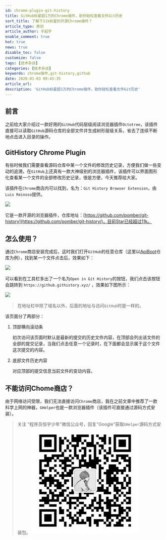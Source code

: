```yaml
---
id: chrome-plugin-git-history
title: GitHub标星超1万的Chrome插件，助你轻松查看文件Git历史
sort_title: 了解下11k标星的开源Chrome插件？
article_type: 原创
article_author: 于起宇
enable_comment: true
hot: true
news: true
disable_toc: false
customize: false
tags: [技术杂谈]
categories: [技术杂谈]
keywords: chrome插件,git-history,github
date: 2020-01-03 09:43:35
article_url:
description: 'GitHub标星超1万的Chrome插件，助你轻松查看文件Git历史'
---
```


## 前言

之前给大家介绍过一款好用的`GitHub`代码层级阅读浏览器插件`Octotree`，该插件直接可以读取`GitHub`源码仓库的全部文件并生成树形层级关系，省去了连续不断地点击进入目录的操作。

## GitHistory Chrome Plugin

有些时候我们需要查看源码仓库中某一个文件的修改历史记录，方便我们做一些变动的追溯，在`GitHub`上还真有一款大神级别的浏览器插件，该插件可以界面图形化查看某一个文件的全部修改历史记录，很是方便，今天推荐给大家。

该插件在`Chrome`商店内可以找到，名为：`Git History Browser Extension`，由`Luis Reinoso`提供。

![](https://blog.minbox.org/images/post/chrome-plugin-git-history-1.png)

它是一款开源的浏览器插件，仓库地址：[https://github.com/pomber/git-history](https://github.com/pomber/git-history/)，目前Star已经超过11k。

## 怎么使用？

通过`Chrome`商店安装完成后，这时我们打开`GitHub`的任意仓库（这里以[ApiBoot](https://github.com/minbox-projects/api-boot)仓库为例），找到某一个文件点击后，效果如下：

![](https://blog.minbox.org/images/post/chrome-plugin-git-history-2.png)



可以看到在工具栏多出了一个名为`Open in Git History`的按钮，我们点击该按钮会跳转到 `https://github.githistory.xyz/` ，效果如下图所示：

![](https://blog.minbox.org/images/post/chrome-plugin-git-history-3.png)

> 在地址栏中除了域名以外，后面的地址与访问`GitHub`时是一样的。

该页面分了两部分：

1. 顶部横向滚动条

   初次访问该页面时默认是最新的提交的历史文件内容，在顶部会列出该文件的全部的提交记录，当我们点击任意一个记录时，在下面都会显示属于这个文件这次提交的内容。

2. 底部文件历史内容

   对应顶部的提交信息当前文件的变动内容。



## 不能访问Chome商店？

由于网络访问受限，我们无法直接访问`Chrome`商店，我在之前文章中推荐了一款科学上网的神器，`GHelper`也是一款浏览器插件（该插件可直接通过源码方式安装）。

> 关注 "程序员恒宇少年"微信公众号，回复"Google"获取`GHelper`源码方式安装包。
![](/images/mp.jpg)
